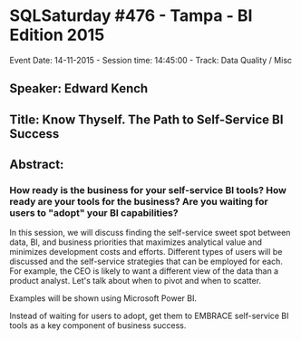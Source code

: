 # SQLSaturday #476 - Tampa - BI Edition 2015
Event Date: 14-11-2015 - Session time: 14:45:00 - Track: Data Quality / Misc
## Speaker: Edward Kench
## Title: Know Thyself. The Path to Self-Service BI Success
## Abstract:
### How ready is the business for your self-service BI tools? How ready are your tools for the business? Are you waiting for users to "adopt" your BI capabilities? 

In this session, we will discuss finding the self-service sweet spot between data, BI, and business priorities that maximizes analytical value and minimizes development costs and efforts. Different types of users will be discussed and the self-service strategies that can be employed for each. For example, the CEO is likely to want a different view of the data than a product analyst. Let's talk about when to pivot and when to scatter.

Examples will be shown using Microsoft Power BI. 

Instead of waiting for users to adopt, get them to EMBRACE self-service BI tools as a key component of business success.
